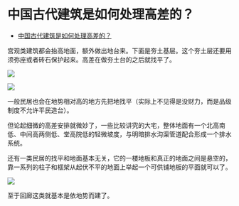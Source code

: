 # 中国古代建筑是如何处理高差的？

- [中国古代建筑是如何处理高差的？](https://www.zhihu.com/question/426789239/answer/1539287501)  
  

宫观类建筑都会抬高地面，额外做出地台来。下面是夯土基层。这个夯土层还要用须弥座或者砖石保护起来。高差在做夯土台的之后就找平了。

![](https://pic2.zhimg.com/80/v2-398ce0dd77a50f9b749a74bbc92744c8_1440w.jpg?source=c8b7c179)

![](https://pic3.zhimg.com/80/v2-27608ad285ed5b597be924f9c7f63ed1_1440w.jpg?source=c8b7c179)

一般民居也会在地势相对高的地方先把地找平（实际上不见得是没财力，而是品级制度不允许平民造台）。

但论起细微的高差安排就微妙了，一些比较讲究的大宅，整体地面有一个北高南低、中间高两侧低、堂高院低的轻微坡度，与明暗排水沟渠管道配合形成一个排水系统。

还有一类民居的找平和地面基本无关，它的一楼地板和真正的地面之间是悬空的，靠一系列的柱子和框架从起伏不平的地面上举起一个可供铺地板的平面就可以了。


![](https://pic1.zhimg.com/80/v2-3a16dbe67d97f97a765ac83da8af96a0_1440w.jpg?source=c8b7c179)

至于回廊这类就基本是依地势而建了。